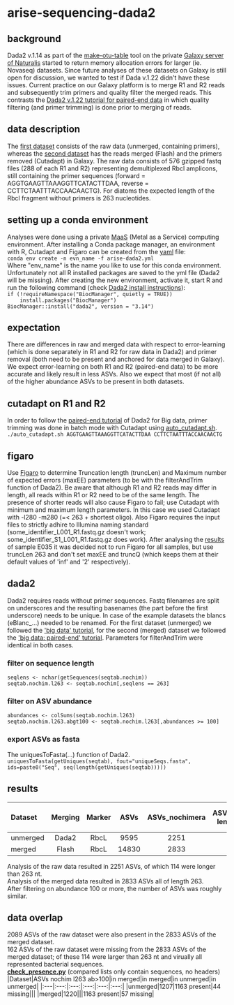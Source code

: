 # arise-sequencing-dada2

## background
Dada2 v.1.14 as part of the [make-otu-table](https://github.com/naturalis/galaxy-tool-make-otu-table) tool on the private [Galaxy server of Naturalis](https://galaxy.naturalis.nl) started to return memory allocation errors for larger (ie. Novaseq) datasets. Since future analyses of these datasets on Galaxy is still open for discussion, we wanted to test if Dada v.1.22 didn't have these issues. Current practice on our Galaxy platform is to merge R1 and R2 reads and subsequently trim primers and quality filter the merged reads. This contrasts the [Dada2 v.1.22 tutorial for paired-end data](https://benjjneb.github.io/dada2/bigdata_paired.html) in which quality filtering (and primer trimming) is done prior to merging of reads.

## data description
The [first dataset](https://drive.google.com/file/d/1S6YhKIrnqzmqu4RxRjE0PZJ4fxpf7F5J/view?usp=sharing) consists of the raw data (unmerged, containing primers), whereas the [second dataset](https://drive.google.com/file/d/1iZPC4_vsBDPZnOexT8y0cP44vtmE0CYI/view?usp=sharing) has the reads merged (Flash) and the primers removed (Cutadapt) in Galaxy. The raw data consists of 576 gzipped fastq files (288 of each R1 and R2) representing demultiplexed Rbcl amplicons, still containing the primer sequences (forward = AGGTGAAGTTAAAGGTTCATACTTDAA, reverse = CCTTCTAATTTACCAACAACTG). For diatoms the expected length of the Rbcl fragment without primers is 263 nucleotides.

## setting up a conda environment
Analyses were done using a private [MaaS](https://maas.io/) (Metal as a Service) computing environment. After installing a Conda package manager, an environment with R, Cutadapt and Figaro can be created from the [yaml](https://github.com/naturalis/arise-sequencing-dada2/blob/main/arise-dada2.yml) file:\
`conda env create -n evn_name -f arise-dada2.yml`\
Where "env_name" is the name you like to use for this conda environment. Unfortunately not all R installed packages are saved to the yml file (Dada2 will be missing). After creating the new environment, activate it, start R and run the following command (check [Dada2 install instructions](https://benjjneb.github.io/dada2/dada-installation.html)):\
`if (!requireNamespace("BiocManager", quietly = TRUE))`\
`    install.packages("BiocManager")`\
`BiocManager::install("dada2", version = "3.14")`


## expectation
There are differences in raw and merged data with respect to error-learning (which is done separately in R1 and R2 for raw data in Dada2) and primer removal (both need to be present and anchored for data merged in Galaxy). We expect error-learning on both R1 and R2 (paired-end data) to be more accurate and likely result in less ASVs. Also we expect that most (if not all) of the higher abundance ASVs to be present in both datasets. 

## cutadapt on R1 and R2
In order to follow the [paired-end tutorial](https://benjjneb.github.io/dada2/bigdata_paired.html) of Dada2 for Big data, primer trimming was done in batch mode with Cutadapt using [auto_cutadapt.sh](https://github.com/naturalis/arise-sequencing-dada2/blob/main/auto_cutadapt.sh).\
`./auto_cutadapt.sh AGGTGAAGTTAAAGGTTCATACTTDAA CCTTCTAATTTACCAACAACTG`

## figaro
Use [Figaro](https://github.com/Zymo-Research/figaro#figaro) to determine Truncation length (truncLen) and Maximum number of expected errors (maxEE) parameters (to be with the filterAndTrim function of Dada2). Be aware that although R1 and R2 reads may differ in length, all reads within R1 or R2 need to be of the same length. The presence of shorter reads will also cause Figaro to fail; use Cutadapt with minimum and maximum length parameters. In this case we used Cutadapt with -l280 -m280 (=< 263 + shortest oligo). Also Figaro requires the input files to strictly adhire to Illumina naming standard (some_identifier_L001_R1.fastq.gz doesn't work; some_identifier_S1_L001_R1.fastq.gz does work). After analysing the [results](https://github.com/naturalis/arise-sequencing-dada2/tree/main/figaro_output) of sample E035 it was decided not to run Figaro for all samples, but use truncLen 263 and don't set maxEE and truncQ (which keeps them at their default values of 'inf' and '2' respectively).

## dada2
Dada2 requires reads without primer sequences. Fastq filenames are split on underscores and the resulting basenames (the part before the first underscore) needs to be unique. In case of the example datasets the blancs (eBlanc_...) needed to be renamed. For the first dataset (unmerged) we followed the ['big data' tutorial](https://benjjneb.github.io/dada2/bigdata.html), for the second (merged) dataset we followed the ['big data: paired-end' tutorial](https://benjjneb.github.io/dada2/bigdata_paired.html). Parameters for filterAndTrim were identical in both cases.

### filter on sequence length
`seqlens <- nchar(getSequences(seqtab.nochim))`\
`seqtab.nochim.l263 <- seqtab.nochim[,seqlens == 263]`

### filter on ASV abundance
`abundances <- colSums(seqtab.nochim.l263)`\
`seqtab.nochim.l263.abgt100 <- seqtab.nochim.l263[,abundances >= 100]`

### export ASVs as fasta
The uniquesToFasta(...) function of Dada2.\
`uniquesToFasta(getUniques(seqtab), fout="uniqueSeqs.fasta", ids=paste0("Seq", seq(length(getUniques(seqtab)))))`

## results
|Dataset|Merging|Marker|ASVs|ASVs_nochimera|ASVs_nochim length_263|ASVs_nochim l263 abundance>100|
|:---|:---:|:---:|:---:|:---:|:---:|:---:|
|unmerged|Dada2|RbcL|9595|2251|2137|1207|
|merged|Flash|RbcL|14830|2833|2833|1220|

Analysis of the raw data resulted in 2251 ASVs, of which 114 were longer than 263 nt.\
Analysis of the merged data resulted in 2833 ASVs all of length 263.\
After filtering on abundance 100 or more, the number of ASVs was roughly similar.

## data overlap
2089 ASVs of the raw dataset were also present in the 2833 ASVs of the merged dataset.\
162 ASVs of the raw dataset were missing from the 2833 ASVs of the merged dataset; of these 114 were larger than 263 nt and virually all represented bacterial sequences.\
[**check_presence.py**](https://github.com/naturalis/arise-sequencing-dada2/blob/main/check_presence.py) (compared lists only contain sequences, no headers)
|Dataset|ASVs nochim l263 ab>100|in merged|in merged|in unmerged|in unmerged|
|:---|:---:|:---:|:---:|:---:|:---:|
|unmerged|1207|1163 present|44 missing|||
|merged|1220|||1163 present|57 missing|





